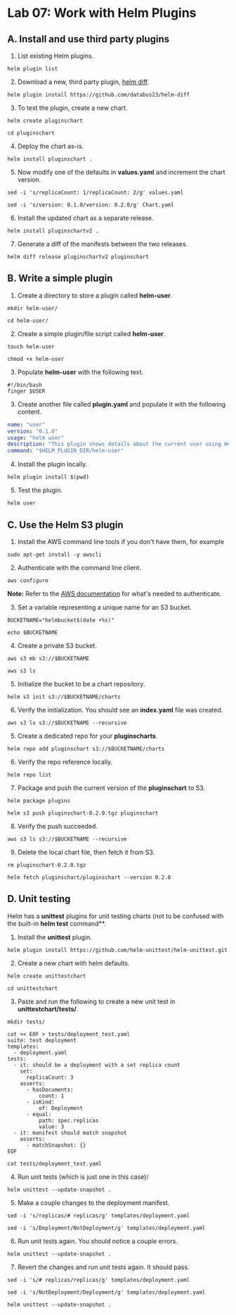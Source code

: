 # Lab 07: Work with Helm Plugins

## A. Install and use third party plugins

1. List existing Helm plugins.

```
helm plugin list
```

2. Download a new, third party plugin, [helm diff](https://github.com/databus23/helm-diff).

```
helm plugin install https://github.com/databus23/helm-diff
```

3. To test the plugin, create a new chart.

```
helm create pluginschart
```
```
cd pluginschart
```

4. Deploy the chart as-is.

```
helm install pluginschart .
```

5. Now modify one of the defaults in **values.yaml** and increment the chart version.

```
sed -i 's/replicaCount: 1/replicaCount: 2/g' values.yaml
```
```
sed -i 's/version: 0.1.0/version: 0.2.0/g' Chart.yaml
```

6. Install the updated chart as a separate release.

```
helm install pluginschartv2 .
```

7. Generate a diff of the manifests between the two releases.

```
helm diff release pluginschartv2 pluginschart
```

## B. Write a simple plugin

1. Create a directory to store a plugin called **helm-user**.

```
mkdir helm-user/
```
```
cd helm-user/
```

2. Create a simple plugin/file script called **helm-user**.

```
touch helm-user
```
```
chmod +x helm-user
```

3. Populate **helm-user** with the following text.

```
#!/bin/bash
finger $USER
```

3. Create another file called **plugin.yaml** and populate it with the following content.

```yaml
name: "user"
version: "0.1.0"
usage: "helm user"
description: "This plugin shows details about the current user using Helm"
command: "$HELM_PLUGIN_DIR/helm-user"
```

4. Install the plugin locally.

```
helm plugin install $(pwd)
```

5. Test the plugin.

```
helm user
```

## C. Use the Helm S3 plugin

1. Install the AWS command line tools if you don't have them, for example

```
sudo apt-get install -y awscli
```

2. Authenticate with the command line client.

```
aws configure
```

**Note:** Refer to the [AWS documentation](https://docs.aws.amazon.com/cli/v1/userguide/cli-authentication-user.html) for what's needed to authenticate.

3. Set a variable representing a unique name for an S3 bucket.

```
BUCKETNAME="helmbucket$(date +%s)"
```
```
echo $BUCKETNAME
```

4. Create a private S3 bucket.

```
aws s3 mb s3://$BUCKETNAME
```
```
aws s3 ls
```

5. Initialize the bucket to be a chart repository.

```
helm s3 init s3://$BUCKETNAME/charts
```

6. Verify the initialization. You should see an **index.yaml** file was created.

```
aws s3 ls s3://$BUCKETNAME --recursive
```

5. Create a dedicated repo for your **pluginscharts**.

```
helm repo add pluginschart s3://$BUCKETNAME/charts
```

6. Verify the repo reference locally.

```
helm repo list
```

7. Package and push the current version of the **pluginschart** to S3.

```
helm package plugins
```
```
helm s3 push pluginschart-0.2.0.tgz pluginschart
```

8. Verify the push succeeded.

```
aws s3 ls s3://$BUCKETNAME --recursive
```

9. Delete the local chart file, then fetch it from S3.

```
rm pluginschart-0.2.0.tgz
```
```
helm fetch pluginschart/pluginschart --version 0.2.0
```

## D. Unit testing

Helm has a **unittest** plugins for unit testing charts (not to be confused with the built-in **helm test** command**.

1. Install the **unittest** plugin.

```
helm plugin install https://github.com/helm-unittest/helm-unittest.git
```

2. Create a new chart with helm defaults.

```
helm create unittestchart
```
```
cd unittestchart
```

3. Paste and run the following to create a new unit test in **unittestchart/tests/**.

```
mkdir tests/
```
```
cat << EOF > tests/deployment_test.yaml
suite: test deployment
templates:
  - deployment.yaml
tests:
  - it: should be a deployment with a set replica count
    set:
      replicaCount: 3
    asserts:
      - hasDocuments:
          count: 1
      - isKind:
          of: Deployment
      - equal:
          path: spec.replicas
          value: 3
  - it: manifest should match snapshot
    asserts:
      - matchSnapshot: {}
EOF
```
```
cat tests/deployment_test.yaml
```

4. Run unit tests (which is just one in this case)/

```
helm unittest --update-snapshot .
```

5. Make a couple changes to the deployment manifest.

```
sed -i 's/replicas/# replicas/g' templates/deployment.yaml
```
```
sed -i 's/Deployment/NotDeployment/g' templates/deployment.yaml
```

6. Run unit tests again. You should notice a couple errors.

```
helm unittest --update-snapshot .
```

7. Revert the changes and run unit tests again. It should pass.

```
sed -i 's/# replicas/replicas/g' templates/deployment.yaml
```
```
sed -i 's/NotDeployment/Deployment/g' templates/deployment.yaml
```
```
helm unittest --update-snapshot .
```
